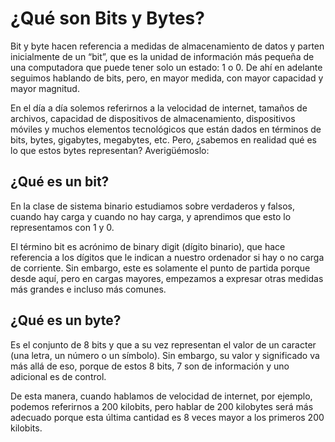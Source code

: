 # ¿Qué son Bits y Bytes?

Bit y byte hacen referencia a medidas de almacenamiento de datos y parten inicialmente de un “bit”, que es la unidad de información más pequeña de una computadora que puede tener solo un estado: 1 o 0. De ahí en adelante seguimos hablando de bits, pero, en mayor medida, con mayor capacidad y mayor magnitud.

En el día a día solemos referirnos a la velocidad de internet, tamaños de archivos, capacidad de dispositivos de almacenamiento, dispositivos móviles y muchos elementos tecnológicos que están dados en términos de bits, bytes, gigabytes, megabytes, etc. Pero, ¿sabemos en realidad qué es lo que estos bytes representan? Averigüémoslo:

## ¿Qué es un bit?
En la clase de sistema binario estudiamos sobre verdaderos y falsos, cuando hay carga y cuando no hay carga, y aprendimos que esto lo representamos con 1 y 0.

El término bit es acrónimo de binary digit (dígito binario), que hace referencia a los dígitos que le indican a nuestro ordenador si hay o no carga de corriente. Sin embargo, este es solamente el punto de partida porque desde aquí, pero en cargas mayores, empezamos a expresar otras medidas más grandes e incluso más comunes.

## ¿Qué es un byte?
Es el conjunto de 8 bits y que a su vez representan el valor de un caracter (una letra, un número o un símbolo). Sin embargo, su valor y significado va más allá de eso, porque de estos 8 bits, 7 son de información y uno adicional es de control.

De esta manera, cuando hablamos de velocidad de internet, por ejemplo, podemos referirnos a 200 kilobits, pero hablar de 200 kilobytes será más adecuado porque esta última cantidad es 8 veces mayor a los primeros 200 kilobits.